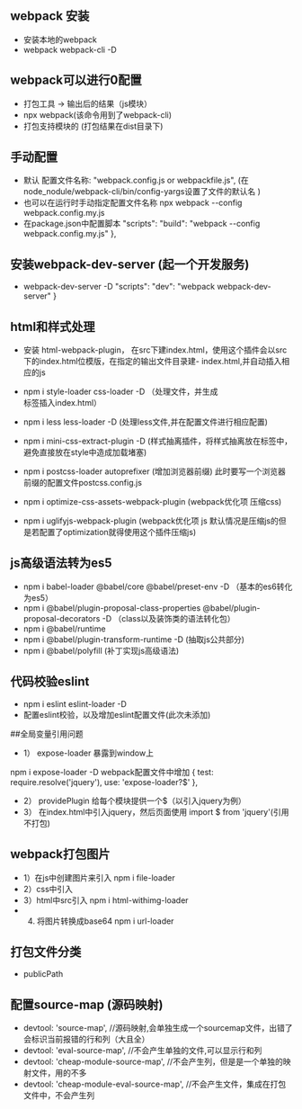 ## webpack 安装
- 安装本地的webpack
- webpack webpack-cli -D

## webpack可以进行0配置
- 打包工具 -> 输出后的结果（js模块）
- npx webpack(该命令用到了webpack-cli)
- 打包支持模块的 (打包结果在dist目录下)

## 手动配置
- 默认 配置文件名称: "webpack.config.js or webpackfile.js",   (在node_nodule/webpack-cli/bin/config-yargs设置了文件的默认名 )
- 也可以在运行时手动指定配置文件名称 npx webpack --config webpack.config.my.js
- 在package.json中配置脚本
"scripts": 
    "build": "webpack --config webpack.config.my.js"
  },

## 安装webpack-dev-server (起一个开发服务)
- webpack-dev-server -D
"scripts": 
    "dev": "webpack webpack-dev-server"
}

## html和样式处理
  - 安装 html-webpack-plugin， 在src下建index.html，使用这个插件会以src下的index.html位模版，在指定的输出文件目录建- index.html,并自动插入相应的js

  - npm i style-loader css-loader -D  （处理文件，并生成<style></style>标签插入index.html）
  - npm i less less-loader -D (处理less文件,并在配置文件进行相应配置)

  - npm i mini-css-extract-plugin -D  (样式抽离插件，将样式抽离放在<link>标签中，避免直接放在style中造成加载堵塞)

  - npm i postcss-loader autoprefixer (增加浏览器前缀) 此时要写一个浏览器前缀的配置文件postcss.config.js

  - npm i optimize-css-assets-webpack-plugin (webpack优化项 压缩css)
  - npm i uglifyjs-webpack-plugin (webpack优化项 js 默认情况是压缩js的但是若配置了optimization就得使用这个插件压缩js)

## js高级语法转为es5
  - npm i babel-loader @babel/core @babel/preset-env -D （基本的es6转化为es5）
  - npm i @babel/plugin-proposal-class-properties @babel/plugin-proposal-decorators -D （class以及装饰类的语法转化包）
  - npm i @babel/runtime
  - npm i @babel/plugin-transform-runtime -D (抽取js公共部分)
  - npm i @babel/polyfill (补丁实现js高级语法)

## 代码校验eslint
- npm i eslint eslint-loader -D
- 配置eslint校验，以及增加eslint配置文件(此次未添加)

##全局变量引用问题
- 1） expose-loader 暴露到window上

 npm i expose-loader -D
 webpack配置文件中增加 {
          test: require.resolve('jquery'),
          use: 'expose-loader?$'
        }, 
- 2） providePlugin 给每个模块提供一个$（以引入jquery为例）
- 3） 在index.html中引入jquery，然后页面使用 import $ from 'jquery'(引用不打包)

## webpack打包图片
- 1）在js中创建图片来引入 npm i file-loader
- 2）css中引入
- 3）html中src引入 npm i html-withimg-loader
- 4) 将图片转换成base64 npm i url-loader

## 打包文件分类
- publicPath

## 配置source-map (源码映射)
- devtool: 'source-map', //源码映射,会单独生成一个sourcemap文件，出错了会标识当前报错的行和列（大且全）
- devtool: 'eval-source-map', //不会产生单独的文件,可以显示行和列
- devtool: 'cheap-module-source-map', //不会产生列，但是是一个单独的映射文件，用的不多
- devtool: 'cheap-module-eval-source-map', //不会产生文件，集成在打包文件中，不会产生列
